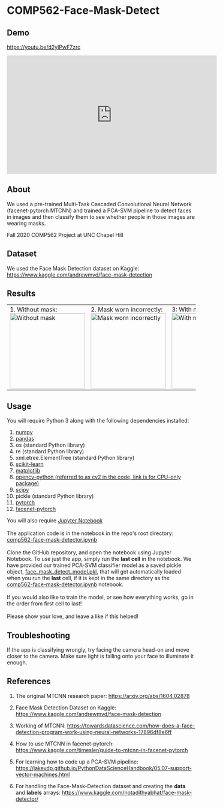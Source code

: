 # COMP562-Face-Mask-Detect

## Demo

https://youtu.be/d2ylPwF7zrc

<iframe width="560" height="315" src="https://www.youtube.com/embed/d2ylPwF7zrc" frameborder="0" allow="accelerometer; autoplay; clipboard-write; encrypted-media; gyroscope; picture-in-picture" allowfullscreen></iframe>

## About

We used a pre-trained Multi-Task Cascaded Convolutional Neural Network (facenet-pytorch MTCNN) and trained a PCA-SVM pipeline to detect faces in images and then classify them to see whether people in those images are wearing masks.

Fall 2020 COMP562 Project at UNC Chapel Hill

## Dataset

We used the Face Mask Detection dataset on Kaggle: https://www.kaggle.com/andrewmvd/face-mask-detection

## Results
<table>
  <tr>
<td>
1. Without mask:<br>
<img src="https://github.com/aannirajpatel/COMP562-Face-Mask-Detect/raw/main/result-face-no-mask.png" alt="Without mask" title="Without mask" width="200">
</td>
<td>
2. Mask worn incorrectly:<br>
<img src="https://raw.githubusercontent.com/aannirajpatel/COMP562-Face-Mask-Detect/main/result-mask-worn-incorrect.png" alt="Mask worn incorrectly" title="Mask worn incorrectly" width="200">
</td>
<td>
3: With mask:<br>
<img src="https://github.com/aannirajpatel/COMP562-Face-Mask-Detect/raw/main/result-face-with-mask.png" alt="With mask" title="With mask" width="200">
</td>
  </tr>
</table>

## Usage

You will require Python 3 along with the following dependencies installed:
1. [numpy](https://numpy.org/install/)
2. [pandas](https://pandas.pydata.org/pandas-docs/stable/getting_started/install.html#installing-from-pypi)
3. os (standard Python library)
4. re (standard Python library)
5. xml.etree.ElementTree (standard Python library)
6. [scikit-learn](https://scikit-learn.org/stable/install.html)
7. [matplotlib](https://matplotlib.org/3.3.2/users/installing.html)
8. [opencv-python (referred to as cv2 in the code, link is for CPU-only package)](https://pypi.org/project/opencv-python/)
9. [scipy](https://www.scipy.org/install.html)
10. pickle (standard Python library)
11. [pytorch](https://pytorch.org/get-started/locally/)
12. [facenet-pytorch](https://pypi.org/project/facenet-pytorch/)

You will also require [Jupyter Notebook](https://jupyter.org/install)
<br><br>
The application code is in the notebook in the repo's root directory: [comp562-face-mask-detector.ipynb](https://github.com/aannirajpatel/COMP562-Face-Mask-Detect/blob/main/comp562-face-mask-detector.ipynb)
<br><br>
Clone the GitHub repository, and open the notebook using Jupyter Notebook. To use just the app, simply run the **last cell** in the notebook. We have provided our trained PCA-SVM classifier model as a saved pickle object, [face_mask_detect_model.pkl](https://github.com/aannirajpatel/COMP562-Face-Mask-Detect/blob/main/face_mask_detect_model.pkl), that will get automatically loaded when you run the **last** cell, if it is kept in the same directory as the [comp562-face-mask-detector.ipynb](https://github.com/aannirajpatel/COMP562-Face-Mask-Detect/blob/main/comp562-face-mask-detector.ipynb) notebook.
<br><br>
If you would also like to train the model, or see how everything works, go in the order from first cell to last!
<br><br>
Please show your love, and leave a like if this helped!

## Troubleshooting

If the app is classifying wrongly, try facing the camera head-on and move closer to the camera. Make sure light is falling onto your face to illuminate it enough.

## References

1. The original MTCNN research paper: https://arxiv.org/abs/1604.02878

2. Face Mask Detection Dataset on Kaggle: https://www.kaggle.com/andrewmvd/face-mask-detection

3. Working of MTCNN: https://towardsdatascience.com/how-does-a-face-detection-program-work-using-neural-networks-17896df8e6ff

4. How to use MTCNN in facenet-pytorch: https://www.kaggle.com/timesler/guide-to-mtcnn-in-facenet-pytorch

5. For learning how to code up a PCA-SVM pipeline: https://jakevdp.github.io/PythonDataScienceHandbook/05.07-support-vector-machines.html

6. For handling the Face-Mask-Detection dataset and creating the <b>data</b> and <b>labels</b> arrays: https://www.kaggle.com/notadithyabhat/face-mask-detector/

